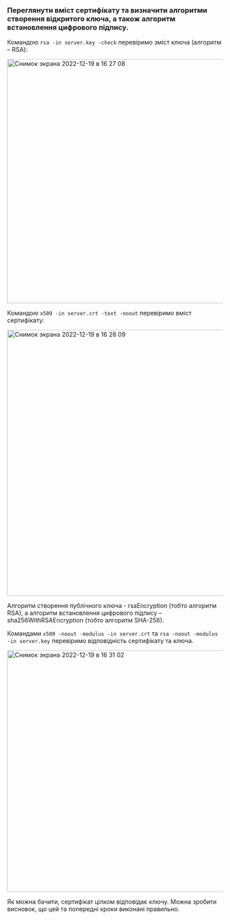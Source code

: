 ### Переглянути вміст сертифікату та визначити алгоритми створення відкритого ключа, а також алгоритм встановлення цифрового підпису.

Командою `rsa -in server.key -check` перевіримо зміст ключа (алгоритм – RSA):

<img width="570" alt="Снимок экрана 2022-12-19 в 16 27 08" src="https://user-images.githubusercontent.com/46464830/208447956-a76ae14b-7243-4c96-b971-233678cbaa14.png">

Командою `x509 -in server.crt -text -noout` перевіримо вміст сертифікату:

<img width="621" alt="Снимок экрана 2022-12-19 в 16 28 09" src="https://user-images.githubusercontent.com/46464830/208448194-0243baf1-8836-4adf-be38-7c4d1ec780ba.png">

Алгоритм створення публічного ключа - rsaEncryption (тобто алгоритм RSA), а алгоритм встановлення цифрового підпису – sha256WithRSAEncryption (тобто алгоритм SHA-256).

Командами `x509 -noout -modulus -in server.crt` та `rsa -noout -modulus -in server.key` перевіримо відповідність сертифікату та ключа.

<img width="564" alt="Снимок экрана 2022-12-19 в 16 31 02" src="https://user-images.githubusercontent.com/46464830/208448792-e10d2113-4844-43c7-85e0-6427198cf684.png">

Як можна бачити, сертифікат цілком відповідає ключу. Можна зробити висновок, що цей та попередні кроки виконані правильно.

